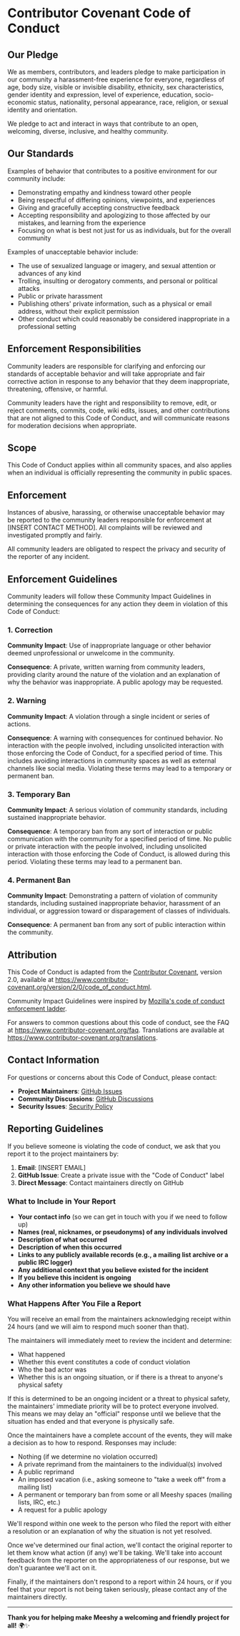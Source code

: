 # Contributor Covenant Code of Conduct

## Our Pledge

We as members, contributors, and leaders pledge to make participation in our
community a harassment-free experience for everyone, regardless of age, body
size, visible or invisible disability, ethnicity, sex characteristics, gender
identity and expression, level of experience, education, socio-economic status,
nationality, personal appearance, race, religion, or sexual identity
and orientation.

We pledge to act and interact in ways that contribute to an open, welcoming,
diverse, inclusive, and healthy community.

## Our Standards

Examples of behavior that contributes to a positive environment for our
community include:

* Demonstrating empathy and kindness toward other people
* Being respectful of differing opinions, viewpoints, and experiences
* Giving and gracefully accepting constructive feedback
* Accepting responsibility and apologizing to those affected by our mistakes,
  and learning from the experience
* Focusing on what is best not just for us as individuals, but for the
  overall community

Examples of unacceptable behavior include:

* The use of sexualized language or imagery, and sexual attention or
  advances of any kind
* Trolling, insulting or derogatory comments, and personal or political attacks
* Public or private harassment
* Publishing others' private information, such as a physical or email
  address, without their explicit permission
* Other conduct which could reasonably be considered inappropriate in a
  professional setting

## Enforcement Responsibilities

Community leaders are responsible for clarifying and enforcing our standards of
acceptable behavior and will take appropriate and fair corrective action in
response to any behavior that they deem inappropriate, threatening, offensive,
or harmful.

Community leaders have the right and responsibility to remove, edit, or reject
comments, commits, code, wiki edits, issues, and other contributions that are
not aligned to this Code of Conduct, and will communicate reasons for moderation
decisions when appropriate.

## Scope

This Code of Conduct applies within all community spaces, and also applies when
an individual is officially representing the community in public spaces.

## Enforcement

Instances of abusive, harassing, or otherwise unacceptable behavior may be
reported to the community leaders responsible for enforcement at
[INSERT CONTACT METHOD].
All complaints will be reviewed and investigated promptly and fairly.

All community leaders are obligated to respect the privacy and security of the
reporter of any incident.

## Enforcement Guidelines

Community leaders will follow these Community Impact Guidelines in determining
the consequences for any action they deem in violation of this Code of Conduct:

### 1. Correction

**Community Impact**: Use of inappropriate language or other behavior deemed
unprofessional or unwelcome in the community.

**Consequence**: A private, written warning from community leaders, providing
clarity around the nature of the violation and an explanation of why the
behavior was inappropriate. A public apology may be requested.

### 2. Warning

**Community Impact**: A violation through a single incident or series
of actions.

**Consequence**: A warning with consequences for continued behavior. No
interaction with the people involved, including unsolicited interaction with
those enforcing the Code of Conduct, for a specified period of time. This
includes avoiding interactions in community spaces as well as external channels
like social media. Violating these terms may lead to a temporary or
permanent ban.

### 3. Temporary Ban

**Community Impact**: A serious violation of community standards, including
sustained inappropriate behavior.

**Consequence**: A temporary ban from any sort of interaction or public
communication with the community for a specified period of time. No public or
private interaction with the people involved, including unsolicited interaction
with those enforcing the Code of Conduct, is allowed during this period.
Violating these terms may lead to a permanent ban.

### 4. Permanent Ban

**Community Impact**: Demonstrating a pattern of violation of community
standards, including sustained inappropriate behavior,  harassment of an
individual, or aggression toward or disparagement of classes of individuals.

**Consequence**: A permanent ban from any sort of public interaction within
the community.

## Attribution

This Code of Conduct is adapted from the [Contributor Covenant][homepage],
version 2.0, available at
https://www.contributor-covenant.org/version/2/0/code_of_conduct.html.

Community Impact Guidelines were inspired by [Mozilla's code of conduct
enforcement ladder][Mozilla CoC].

For answers to common questions about this code of conduct, see the FAQ at
https://www.contributor-covenant.org/faq. Translations are available at
https://www.contributor-covenant.org/translations.

[homepage]: https://www.contributor-covenant.org
[Mozilla CoC]: https://github.com/mozilla/diversity

## Contact Information

For questions or concerns about this Code of Conduct, please contact:

- **Project Maintainers**: [GitHub Issues](https://github.com/jcnm/meeshy/issues)
- **Community Discussions**: [GitHub Discussions](https://github.com/jcnm/meeshy/discussions)
- **Security Issues**: [Security Policy](SECURITY.md)

## Reporting Guidelines

If you believe someone is violating the code of conduct, we ask that you report it to the project maintainers by:

1. **Email**: [INSERT EMAIL]
2. **GitHub Issue**: Create a private issue with the "Code of Conduct" label
3. **Direct Message**: Contact maintainers directly on GitHub

### What to Include in Your Report

- **Your contact info** (so we can get in touch with you if we need to follow up)
- **Names (real, nicknames, or pseudonyms) of any individuals involved**
- **Description of what occurred**
- **Description of when this occurred**
- **Links to any publicly available records (e.g., a mailing list archive or a public IRC logger)**
- **Any additional context that you believe existed for the incident**
- **If you believe this incident is ongoing**
- **Any other information you believe we should have**

### What Happens After You File a Report

You will receive an email from the maintainers acknowledging receipt within 24 hours (and we will aim to respond much sooner than that).

The maintainers will immediately meet to review the incident and determine:
- What happened
- Whether this event constitutes a code of conduct violation
- Who the bad actor was
- Whether this is an ongoing situation, or if there is a threat to anyone's physical safety

If this is determined to be an ongoing incident or a threat to physical safety, the maintainers' immediate priority will be to protect everyone involved. This means we may delay an "official" response until we believe that the situation has ended and that everyone is physically safe.

Once the maintainers have a complete account of the events, they will make a decision as to how to respond. Responses may include:

- Nothing (if we determine no violation occurred)
- A private reprimand from the maintainers to the individual(s) involved
- A public reprimand
- An imposed vacation (i.e., asking someone to "take a week off" from a mailing list)
- A permanent or temporary ban from some or all Meeshy spaces (mailing lists, IRC, etc.)
- A request for a public apology

We'll respond within one week to the person who filed the report with either a resolution or an explanation of why the situation is not yet resolved.

Once we've determined our final action, we'll contact the original reporter to let them know what action (if any) we'll be taking. We'll take into account feedback from the reporter on the appropriateness of our response, but we don't guarantee we'll act on it.

Finally, if the maintainers don't respond to a report within 24 hours, or if you feel that your report is not being taken seriously, please contact any of the maintainers directly.

---

**Thank you for helping make Meeshy a welcoming and friendly project for all!** 🌍✨
